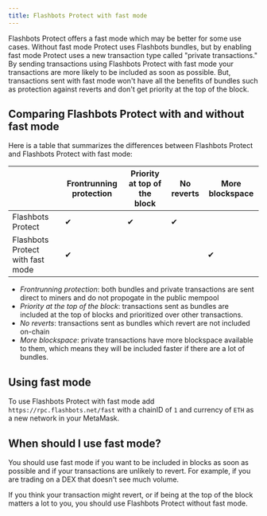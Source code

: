 ```yaml
---
title: Flashbots Protect with fast mode
---
```


Flashbots Protect offers a fast mode which may be better for some use cases. Without fast mode Protect uses Flashbots bundles, but by enabling fast mode Protect uses a new transaction type called "private transactions." By sending transactions using Flashbots Protect with fast mode your transactions are more likely to be included as soon as possible. But, transactions sent with fast mode won't have all the benefits of bundles such as protection against reverts and don't get priority at the top of the block.

## Comparing Flashbots Protect with and without fast mode
Here is a table that summarizes the differences between Flashbots Protect and Flashbots Protect with fast mode:

|                                  | Frontrunning protection | Priority at top of the block | No reverts | More blockspace |
|----------------------------------|-------------------------|------------------------------|------------|-----------------|
| Flashbots Protect                | ✔                       | ✔                            | ✔          |                 |
| Flashbots Protect with fast mode | ✔                       |                              |            | ✔               |

- *Frontrunning protection*: both bundles and private transactions are sent direct to miners and do not propogate in the public mempool
- *Priority at the top of the block*: transactions sent as bundles are included at the top of blocks and prioritized over other transactions.
- *No reverts*: transactions sent as bundles which revert are not included on-chain
- *More blockspace*: private transactions have more blockspace available to them, which means they will be included faster if there are a lot of bundles.

## Using fast mode
To use Flashbots Protect with fast mode add `https://rpc.flashbots.net/fast` with a chainID of `1` and currency of `ETH` as a new network in your MetaMask.

## When should I use fast mode?
You should use fast mode if you want to be included in blocks as soon as possible and if your transactions are unlikely to revert. For example, if you are trading on a DEX that doesn't see much volume.

If you think your transaction might revert, or if being at the top of the block matters a lot to you, you should use Flashbots Protect without fast mode.